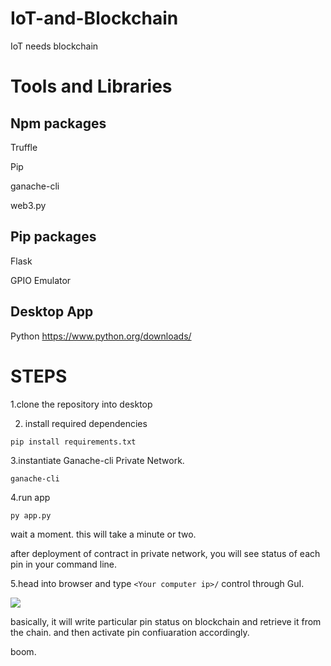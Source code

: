 # IoT-and-Blockchain
IoT needs blockchain
# Tools and Libraries
## Npm packages
Truffle

Pip

ganache-cli

web3.py

## Pip packages
Flask

GPIO Emulator
## Desktop App

Python
https://www.python.org/downloads/

# STEPS
1.clone the repository into desktop

2. install required dependencies

```pip install requirements.txt```

3.instantiate Ganache-cli Private Network.

```ganache-cli```

4.run app

```py app.py```

wait a moment. this will take a minute or two.

after deployment of contract in private network, you will see status of each pin in your command line.

5.head into browser and type ```<Your computer ip>/``` control through GuI.

<img align=center src="https://github.com/Salmandabbakuti/IoT-and-Blockchain/blob/master/Screenshot%20(81).png">

basically, it will write particular pin status on blockchain and retrieve it from the chain. and then activate pin confiuaration accordingly.

boom.
